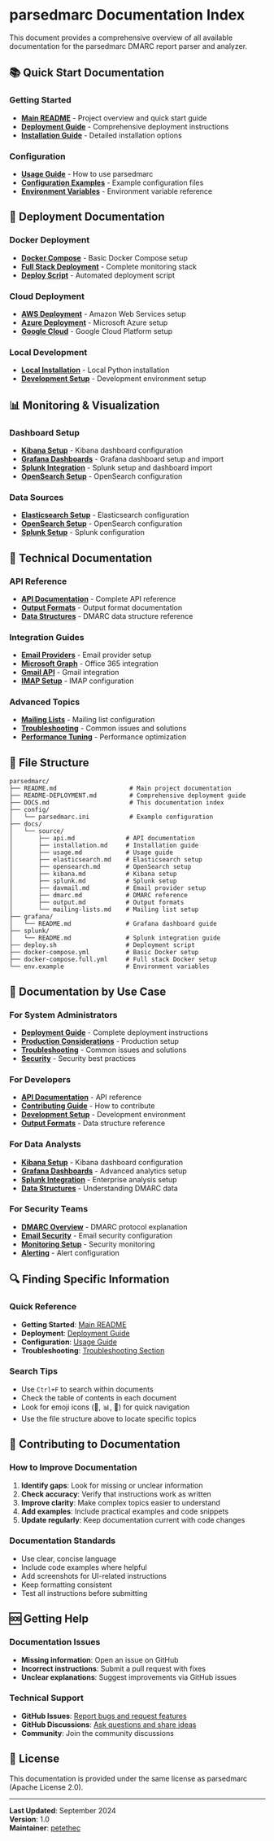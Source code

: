 # parsedmarc Documentation Index

This document provides a comprehensive overview of all available documentation for the parsedmarc DMARC report parser and analyzer.

## 📚 Quick Start Documentation

### Getting Started
- **[Main README](README.md)** - Project overview and quick start guide
- **[Deployment Guide](README-DEPLOYMENT.md)** - Comprehensive deployment instructions
- **[Installation Guide](docs/source/installation.md)** - Detailed installation options

### Configuration
- **[Usage Guide](docs/source/usage.md)** - How to use parsedmarc
- **[Configuration Examples](config/parsedmarc.ini)** - Example configuration files
- **[Environment Variables](env.example)** - Environment variable reference

## 🚀 Deployment Documentation

### Docker Deployment
- **[Docker Compose](docker-compose.yml)** - Basic Docker Compose setup
- **[Full Stack Deployment](docker-compose.full.yml)** - Complete monitoring stack
- **[Deploy Script](deploy.sh)** - Automated deployment script

### Cloud Deployment
- **[AWS Deployment](README-DEPLOYMENT.md#aws-deployment)** - Amazon Web Services setup
- **[Azure Deployment](README-DEPLOYMENT.md#azure-deployment)** - Microsoft Azure setup
- **[Google Cloud](README-DEPLOYMENT.md#google-cloud-platform)** - Google Cloud Platform setup

### Local Development
- **[Local Installation](docs/source/installation.md)** - Local Python installation
- **[Development Setup](docs/source/contributing.md)** - Development environment setup

## 📊 Monitoring & Visualization

### Dashboard Setup
- **[Kibana Setup](docs/source/kibana.md)** - Kibana dashboard configuration
- **[Grafana Dashboards](grafana/README.md)** - Grafana dashboard setup and import
- **[Splunk Integration](splunk/README.md)** - Splunk setup and dashboard import
- **[OpenSearch Setup](docs/source/opensearch.md)** - OpenSearch configuration

### Data Sources
- **[Elasticsearch Setup](docs/source/elasticsearch.md)** - Elasticsearch configuration
- **[OpenSearch Setup](docs/source/opensearch.md)** - OpenSearch configuration
- **[Splunk Setup](splunk/README.md)** - Splunk configuration

## 🔧 Technical Documentation

### API Reference
- **[API Documentation](docs/source/api.md)** - Complete API reference
- **[Output Formats](docs/source/output.md)** - Output format documentation
- **[Data Structures](docs/source/dmarc.md)** - DMARC data structure reference

### Integration Guides
- **[Email Providers](docs/source/davmail.md)** - Email provider setup
- **[Microsoft Graph](docs/source/usage.md#microsoft-graph)** - Office 365 integration
- **[Gmail API](docs/source/usage.md#gmail-api)** - Gmail integration
- **[IMAP Setup](docs/source/usage.md#imap)** - IMAP configuration

### Advanced Topics
- **[Mailing Lists](docs/source/mailing-lists.md)** - Mailing list configuration
- **[Troubleshooting](README-DEPLOYMENT.md#troubleshooting)** - Common issues and solutions
- **[Performance Tuning](README-DEPLOYMENT.md#production-considerations)** - Performance optimization

## 📁 File Structure

```
parsedmarc/
├── README.md                    # Main project documentation
├── README-DEPLOYMENT.md         # Comprehensive deployment guide
├── DOCS.md                      # This documentation index
├── config/
│   └── parsedmarc.ini           # Example configuration
├── docs/
│   └── source/
│       ├── api.md              # API documentation
│       ├── installation.md     # Installation guide
│       ├── usage.md            # Usage guide
│       ├── elasticsearch.md    # Elasticsearch setup
│       ├── opensearch.md       # OpenSearch setup
│       ├── kibana.md           # Kibana setup
│       ├── splunk.md           # Splunk setup
│       ├── davmail.md          # Email provider setup
│       ├── dmarc.md            # DMARC reference
│       ├── output.md           # Output formats
│       └── mailing-lists.md    # Mailing list setup
├── grafana/
│   └── README.md               # Grafana dashboard guide
├── splunk/
│   └── README.md               # Splunk integration guide
├── deploy.sh                   # Deployment script
├── docker-compose.yml          # Basic Docker setup
├── docker-compose.full.yml     # Full stack Docker setup
└── env.example                 # Environment variables
```

## 🎯 Documentation by Use Case

### For System Administrators
- **[Deployment Guide](README-DEPLOYMENT.md)** - Complete deployment instructions
- **[Production Considerations](README-DEPLOYMENT.md#production-considerations)** - Production setup
- **[Troubleshooting](README-DEPLOYMENT.md#troubleshooting)** - Common issues and solutions
- **[Security](README-DEPLOYMENT.md#security)** - Security best practices

### For Developers
- **[API Documentation](docs/source/api.md)** - API reference
- **[Contributing Guide](docs/source/contributing.md)** - How to contribute
- **[Development Setup](docs/source/contributing.md)** - Development environment
- **[Output Formats](docs/source/output.md)** - Data structure reference

### For Data Analysts
- **[Kibana Setup](docs/source/kibana.md)** - Kibana dashboard configuration
- **[Grafana Dashboards](grafana/README.md)** - Advanced analytics setup
- **[Splunk Integration](splunk/README.md)** - Enterprise analysis setup
- **[Data Structures](docs/source/dmarc.md)** - Understanding DMARC data

### For Security Teams
- **[DMARC Overview](docs/source/dmarc.md)** - DMARC protocol explanation
- **[Email Security](docs/source/usage.md)** - Email security configuration
- **[Monitoring Setup](README-DEPLOYMENT.md#monitoring-and-dashboards)** - Security monitoring
- **[Alerting](README-DEPLOYMENT.md#monitoring-and-dashboards)** - Alert configuration

## 🔍 Finding Specific Information

### Quick Reference
- **Getting Started**: [Main README](README.md)
- **Deployment**: [Deployment Guide](README-DEPLOYMENT.md)
- **Configuration**: [Usage Guide](docs/source/usage.md)
- **Troubleshooting**: [Troubleshooting Section](README-DEPLOYMENT.md#troubleshooting)

### Search Tips
- Use `Ctrl+F` to search within documents
- Check the table of contents in each document
- Look for emoji icons (🚀, 📊, 🔧) for quick navigation
- Use the file structure above to locate specific topics

## 📝 Contributing to Documentation

### How to Improve Documentation
1. **Identify gaps**: Look for missing or unclear information
2. **Check accuracy**: Verify that instructions work as written
3. **Improve clarity**: Make complex topics easier to understand
4. **Add examples**: Include practical examples and code snippets
5. **Update regularly**: Keep documentation current with code changes

### Documentation Standards
- Use clear, concise language
- Include code examples where helpful
- Add screenshots for UI-related instructions
- Keep formatting consistent
- Test all instructions before submitting

## 🆘 Getting Help

### Documentation Issues
- **Missing information**: Open an issue on GitHub
- **Incorrect instructions**: Submit a pull request with fixes
- **Unclear explanations**: Suggest improvements via GitHub issues

### Technical Support
- **GitHub Issues**: [Report bugs and request features](https://github.com/domainaware/parsedmarc/issues)
- **GitHub Discussions**: [Ask questions and share ideas](https://github.com/domainaware/parsedmarc/discussions)
- **Community**: Join the community discussions

## 📄 License

This documentation is provided under the same license as parsedmarc (Apache License 2.0).

---

**Last Updated**: September 2024  
**Version**: 1.0  
**Maintainer**: [petethec](https://github.com/petethec)
